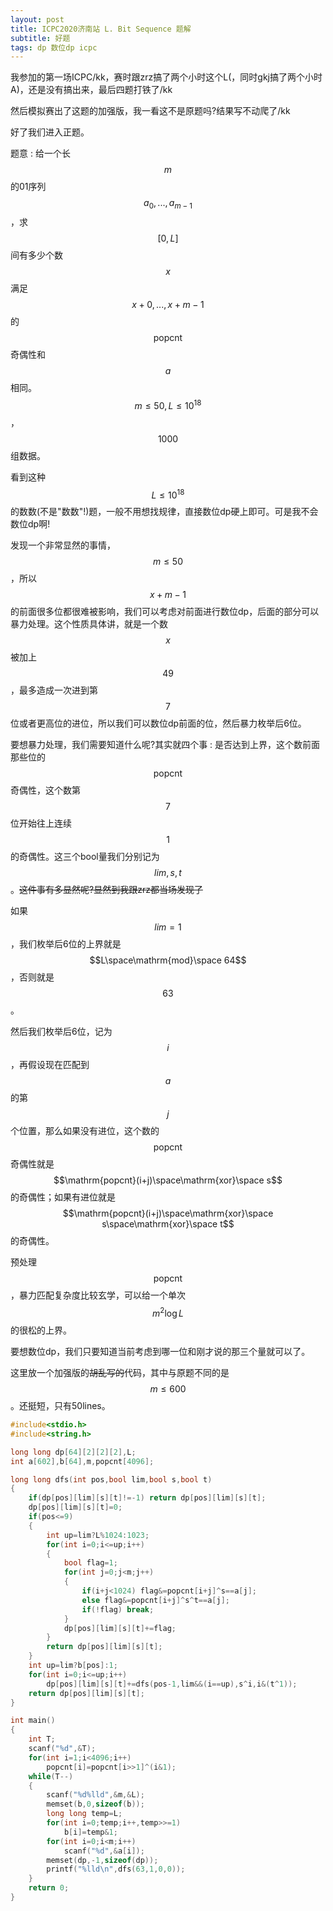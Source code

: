 ```yaml
---
layout: post
title: ICPC2020济南站 L. Bit Sequence 题解
subtitle: 好题
tags: dp 数位dp icpc
---
```


我参加的第一场ICPC/kk，赛时跟zrz搞了两个小时这个L(，同时gkj搞了两个小时A)，还是没有搞出来，最后四题打铁了/kk

然后模拟赛出了这题的加强版，我一看这不是原题吗?结果写不动爬了/kk

好了我们进入正题。

题意 : 给一个长$$m$$的01序列$$a_0,...,a_{m-1}$$，求$$[0,L]$$间有多少个数$$x$$满足$$x+0,...,x+m-1$$的$$\mathrm{popcnt}$$奇偶性和$$a$$相同。$$m\leq 50, L\leq 10^{18}$$，$$1000$$组数据。

看到这种$$L\leq 10^{18}$$的数数(不是"数数"!)题，一般不用想找规律，直接数位dp硬上即可。可是我不会数位dp啊!

发现一个非常显然的事情，$$m\leq 50$$，所以$$x+m-1$$的前面很多位都很难被影响，我们可以考虑对前面进行数位dp，后面的部分可以暴力处理。这个性质具体讲，就是一个数$$x$$被加上$$49$$，最多造成一次进到第$$7$$位或者更高位的进位，所以我们可以数位dp前面的位，然后暴力枚举后6位。

要想暴力处理，我们需要知道什么呢?其实就四个事 : 是否达到上界，这个数前面那些位的$$\mathrm{popcnt}$$奇偶性，这个数第$$7$$位开始往上连续$$1$$的奇偶性。这三个bool量我们分别记为$$lim,s,t$$。~~这件事有多显然呢?显然到我跟zrz都当场发现了~~

如果$$lim=1$$，我们枚举后6位的上界就是$$L\space\mathrm{mod}\space 64$$，否则就是$$63$$。

然后我们枚举后6位，记为$$i$$，再假设现在匹配到$$a$$的第$$j$$个位置，那么如果没有进位，这个数的$$\mathrm{popcnt}$$奇偶性就是$$\mathrm{popcnt}(i+j)\space\mathrm{xor}\space s$$的奇偶性；如果有进位就是$$\mathrm{popcnt}(i+j)\space\mathrm{xor}\space s\space\mathrm{xor}\space t$$的奇偶性。

预处理$$\mathrm{popcnt}$$，暴力匹配复杂度比较玄学，可以给一个单次$$m^2\log L$$的很松的上界。

要想数位dp，我们只要知道当前考虑到哪一位和刚才说的那三个量就可以了。

这里放一个加强版的~~胡乱写的~~代码，其中与原题不同的是$$m\leq 600$$。还挺短，只有50lines。

```cpp
#include<stdio.h>
#include<string.h>

long long dp[64][2][2][2],L;
int a[602],b[64],m,popcnt[4096];

long long dfs(int pos,bool lim,bool s,bool t)
{
	if(dp[pos][lim][s][t]!=-1) return dp[pos][lim][s][t];
	dp[pos][lim][s][t]=0;
	if(pos<=9)
	{
		int up=lim?L%1024:1023;
		for(int i=0;i<=up;i++)
		{
			bool flag=1;
			for(int j=0;j<m;j++)
			{
				if(i+j<1024) flag&=popcnt[i+j]^s==a[j];
				else flag&=popcnt[i+j]^s^t==a[j];
				if(!flag) break;
			}
			dp[pos][lim][s][t]+=flag;
		}
		return dp[pos][lim][s][t];
	}
	int up=lim?b[pos]:1;
	for(int i=0;i<=up;i++)
		dp[pos][lim][s][t]+=dfs(pos-1,lim&&(i==up),s^i,i&(t^1));
	return dp[pos][lim][s][t];
}

int main()
{
	int T;
	scanf("%d",&T);
	for(int i=1;i<4096;i++)
		popcnt[i]=popcnt[i>>1]^(i&1);
	while(T--)
	{
		scanf("%d%lld",&m,&L);
		memset(b,0,sizeof(b));
		long long temp=L;
		for(int i=0;temp;i++,temp>>=1)
			b[i]=temp&1;
		for(int i=0;i<m;i++)
			scanf("%d",&a[i]);
		memset(dp,-1,sizeof(dp));
		printf("%lld\n",dfs(63,1,0,0));
	}
	return 0;
}
```